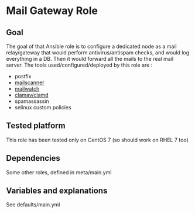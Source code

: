 # Mail Gateway Role

## Goal
The goal of that Ansible role is to configure a dedicated node as a mail relay/gateway that would perform antivirus/antispam checks, and would log everything in a DB. Then it would forward all the mails to the real mail server.
The tools used/configured/deployed by this role are : 
* postfix
* [mailscanner](http://mailscanner.info)
* [mailwatch](http://mailwatch.org/)
* [clamav/clamd](http://www.clamav.net/)
* spamassassin
* selinux custom policies

## Tested platform
This role has been tested only on CentOS 7 (so should work on RHEL 7 too)

## Dependencies 
Some other roles, defined in meta/main.yml

## Variables and explanations
See defaults/main.yml 
 
